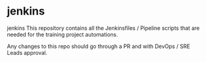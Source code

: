 # jenkins
jenkins
This repository contains all the Jenkinsfiles / Pipeline scripts that are needed for the training project automations.

Any changes to this repo should go through a PR and with DevOps / SRE Leads approval.
